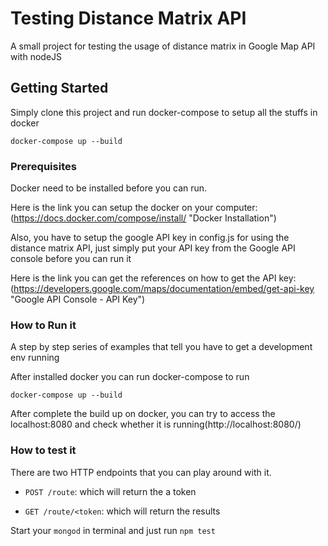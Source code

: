 # Testing Distance Matrix API

A small project for testing the usage of distance matrix in Google Map API with nodeJS

## Getting Started

Simply clone this project and run docker-compose to setup all the stuffs in docker

```
docker-compose up --build
```

### Prerequisites

Docker need to be installed before you can run. 

Here is the link you can setup the docker on your computer: (https://docs.docker.com/compose/install/ "Docker Installation")

Also, you have to setup the google API key in config.js for using the distance matrix API, just simply put your API key from the Google API console before you can run it

Here is the link you can get the references on how to get the API key: (https://developers.google.com/maps/documentation/embed/get-api-key "Google API Console - API Key")

### How to Run it

A step by step series of examples that tell you have to get a development env running

After installed docker you can run docker-compose to run
```
docker-compose up --build
```

After complete the build up on docker, you can try to access the localhost:8080 and check whether it is running(http://localhost:8080/)

### How to test it

There are two HTTP endpoints that you can play around with it. 

* `POST /route`: which will return the a token

* `GET /route/<token`: which will return the results

Start your `mongod` in terminal and just run `npm test`